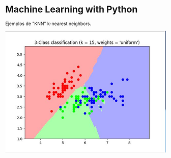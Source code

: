 # Machine Learning with Python
Ejemplos de "KNN" k-nearest neighbors.

![alt text](https://github.com/edtruji/ml-with-sklearn/blob/master/decision_map.JPG)

